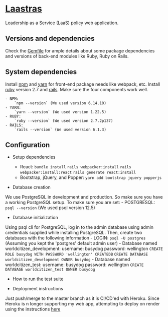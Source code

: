 # [Laastras](https://laastras.herokuapp.comm)

Leadership as a Service (LaaS) policy web application.

## Versions and dependencies

Check the [Gemfile](./Gemfile) for ample details about some package dependencies and 
versions of back-end modules like Ruby, Ruby on Rails.

## System dependencies

Install [npm](https://www.npmjs.com/get-npm) and [yarn](https://yarnpkg.com/getting-started/install) for front-end package needs like webpack, etc.
Install [ruby](https://rubyinstaller.org/) version 2.7 and [rails](https://www.tutorialspoint.com/ruby-on-rails/rails-installation.htm). Make sure the four components work well.
    
    - NPM:
        `npm --version` (We used version 6.14.10)
    - YARN:
        `yarn --version` (We used version 1.22.5)
    - RUBY:
        `ruby --version` (We used version 2.7.2p137)
    - RAILS:
        `rails --version` (We used version 6.1.3)

## Configuration

* Setup dependencies

    - React:
        `bundle install`
        `rails webpacker:install`
        `rails webpacker:install:react`
        `rails generate react:install`
    - Bootstrap, jQuery, and Popper:
        `yarn add bootstrap jquery popperjs`

* Database creation

We use PostgreSQL in development and production. So make sure you have a working PostgreSQL
setup. To make sure you are set:
    - POSTGRESQL:
        `psql --version` (We used psql version 12.5)

* Database initialization

Using psql cli for PostgreSQL, log in to the admin database using admin credentials supplied while installing PostgreSQL. Then, create two databases with the following information
    - LOGIN: 
        `psql -U postgres` (Assuming you kept the 'postgres' default admin user)
    - Database named worldcitizen_development:
        username: busydog
        password: wellington
        `CREATE ROLE busydog WITH PASSWORD 'wellington' CREATEDB`
        `CREATE DATABASE worldcitizen_development OWNER busydog`
    - Database named worldcitizen_test:
        username: busydog
        password: wellington
        `CREATE DATABASE worldcitizen_test OWNER busydog`

* How to run the test suite


* Deployment instructions

Just push/merge to the master branch as it is CI/CD'ed with Heroku.
Since Heroku is n longer supporting my web app, attempting to deploy on render using the instructions 
[here](https://render.com/docs/deploy-rails)

